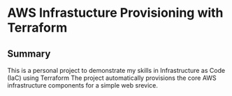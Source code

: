 # AWS Infrastucture Provisioning with Terraform

## Summary
This is a personal project to demonstrate my skills in Infrastructure as Code (IaC) using Terraform
The project automatically provisions the core AWS infrastructure components for a simple web srevice.

